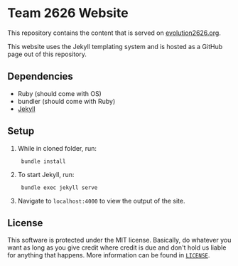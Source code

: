# Team 2626 Website
This repository contains the content that is served on [evolution2626.org](http://evolution2626.org/).

This website uses the Jekyll templating system and is hosted as a GitHub page out of this repository.

## Dependencies
* Ruby (should come with OS)
* bundler (should come with Ruby)
* [Jekyll](https://jekyllrb.com)

## Setup
1. While in cloned folder, run:

        bundle install

2. To start Jekyll, run:

        bundle exec jekyll serve

3. Navigate to `localhost:4000` to view the output of the site.

## License
This software is protected under the MIT license. Basically, do whatever you want as long as you give credit where credit is due and don't hold us liable for anything that happens. More information can be found in [`LICENSE`](LICENSE).
